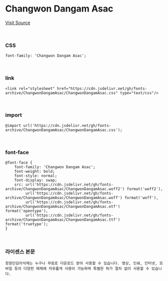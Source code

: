 # Changwon Dangam Asac

[Visit Source](https://www.changwon.go.kr/depart/contents.do?mId=1006160000)

&nbsp;

### CSS

```
font-family: 'Changwon Dangam Asac';
```

&nbsp;

### link

```
<link rel="stylesheet" href="https://cdn.jsdelivr.net/gh/fonts-archive/ChangwonDangamAsac/ChangwonDangamAsac.css" type="text/css"/>
```

&nbsp;

### import

```
@import url('https://cdn.jsdelivr.net/gh/fonts-archive/ChangwonDangamAsac/ChangwonDangamAsac.css');
```

&nbsp;

### font-face

```
@font-face {
    font-family: 'Changwon Dangam Asac';
    font-weight: bold;
    font-style: normal;
    font-display: swap;
    src: url('https://cdn.jsdelivr.net/gh/fonts-archive/ChangwonDangamAsac/ChangwonDangamAsac.woff2') format('woff2'),
         url('https://cdn.jsdelivr.net/gh/fonts-archive/ChangwonDangamAsac/ChangwonDangamAsac.woff') format('woff'),
         url('https://cdn.jsdelivr.net/gh/fonts-archive/ChangwonDangamAsac/ChangwonDangamAsac.otf') format('opentype'),
         url('https://cdn.jsdelivr.net/gh/fonts-archive/ChangwonDangamAsac/ChangwonDangamAsac.ttf') format('truetype');
}
```

&nbsp;

### 라이센스 본문

```
창원단감아삭체는 누구나 무료로 다운로드 받아 사용할 수 있습니다. 영상, 인쇄, 인터넷, 모바일 등의 다양한 매체에 자유롭게 사용이 가능하며 특별한 허가 절차 없이 사용할 수 있습니다.
```
